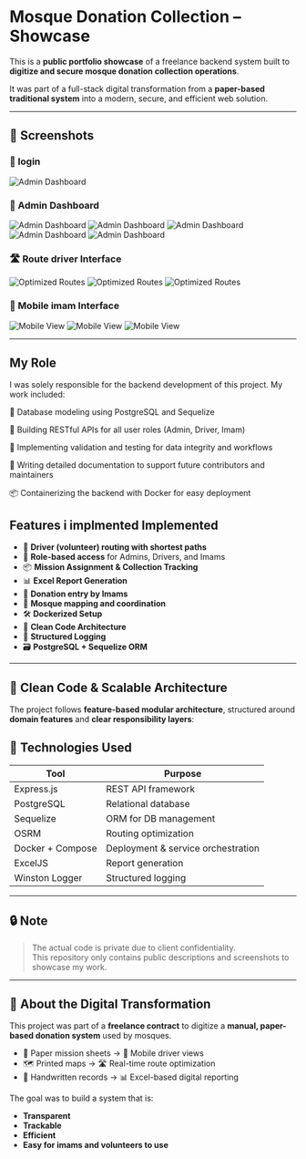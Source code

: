 #  Mosque Donation Collection – Showcase

This is a **public portfolio showcase** of a freelance backend system built to **digitize and secure mosque donation collection operations**.

It was part of a full-stack digital transformation from a **paper-based traditional system** into a modern, secure, and efficient web solution.

---


## 📸 Screenshots

### 🔧 login
![Admin Dashboard](/login.jpg)

### 🔧 Admin Dashboard
![Admin Dashboard](/map.jpg)
![Admin Dashboard](/mosque.jpg)
![Admin Dashboard](/mosqueslists.jpg)
![Admin Dashboard](/tasks.jpg)
![Admin Dashboard](/prereport.jpg)

### 🛣 Route driver Interface
![Optimized Routes](screenshots/driver.jpg)
![Optimized Routes](screenshots/driverone.jpg)
![Optimized Routes](screenshots/drivertwo.jpg)

### 📱 Mobile imam Interface
![Mobile View](screenshots/imamone.jpg)
![Mobile View](screenshots/imamtwo.jpg)
![Mobile View](screenshots/imam.jpg)


---
 ## My Role
I was solely responsible for the backend development of this project. My work included:

📐 Database modeling using PostgreSQL and Sequelize

🔧 Building RESTful APIs for all user roles (Admin, Driver, Imam)

🧪 Implementing validation and testing for data integrity and workflows

📄 Writing detailed documentation to support future contributors and maintainers

📦 Containerizing the backend with Docker for easy deployment

##  Features i implmented Implemented

- 🚚 **Driver (volunteer) routing with shortest paths**
- 🔐 **Role-based access** for Admins, Drivers, and Imams
- 📦 **Mission Assignment & Collection Tracking**
- 📊 **Excel Report Generation**
- 🧾 **Donation entry by Imams**
-  🕌 **Mosque mapping and coordination**
- 🛠 **Dockerized Setup**
- 🧼 **Clean Code Architecture**
- 📘 **Structured Logging**
- 🗃 **PostgreSQL + Sequelize ORM**

---

## 🧱 Clean Code & Scalable Architecture

The project follows **feature-based modular architecture**, structured around **domain features** and **clear responsibility layers**:


## 🔐 Technologies Used

| Tool               | Purpose                          |
|--------------------|----------------------------------|
| Express.js         | REST API framework               |
| PostgreSQL         | Relational database              |
| Sequelize          | ORM for DB management            |
| OSRM               | Routing optimization             |
| Docker + Compose   | Deployment & service orchestration |
| ExcelJS            | Report generation                |
| Winston Logger     | Structured logging               |

---

## 🔒 Note

> The actual code is private due to client confidentiality.  
> This repository only contains public descriptions and screenshots to showcase my work.

---
## 🧩 About the Digital Transformation

This project was part of a **freelance contract** to digitize a **manual, paper-based donation system** used by mosques.

- 📝 Paper mission sheets → 📱 Mobile driver views
- 🗺 Printed maps → 🛣 Real-time route optimization
- 📇 Handwritten records → 📊 Excel-based digital reporting

The goal was to build a system that is:
- **Transparent**
- **Trackable**
- **Efficient**
- **Easy for imams and volunteers to use**


